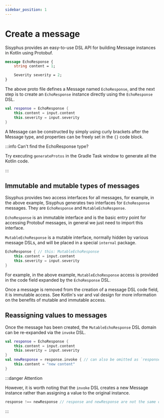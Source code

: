```yaml
---
sidebar_position: 1
---
```


# Create a message

Sisyphus provides an easy-to-use DSL API for building Message instances in Kotlin using Protobuf.

```protobuf
message EchoResponse {
    string content = 1;

    Severity severity = 2;
}
```

The above proto file defines a Message named `EchoResponse`, and the next step is to create an `EchoResponse` instance
directly using the `EchoResponse` DSL.

```kotlin
val response = EchoResponse {
    this.content = input.content
    this.severity = input.severity
}
```

A Message can be constructed by simply using curly brackets after the Message type, and properties can be freely set in
the `{}` code block.

:::info Can't find the EchoResponse type?

Try executing `generateProtos` in the Gradle Task window to generate all the Kotlin code.

:::

## Immutable and mutable types of messages

Sisyphus provides two access interfaces for all messages, for example, in the above example, Sisyphus generates two
interfaces for `EchoResponse` messages. They are `EchoResponse` and `MutableEchoResponse`.

`EchoResponse` is an immutable interface and is the basic entry point for accessing Protobuf messages, in general we
just need to import this interface.

`MutableEchoResponse` is a mutable interface, normally hidden by various message DSLs, and will be placed in a
special `internal` package.

```kotlin
EchoResponse { // this: MutableEchoResponse
    this.content = input.content
    this.severity = input.severity
}
```

For example, in the above example, `MutableEchoResponse` access is provided in the code field expanded by
the `EchoResponse` DSL.

Once a message is removed from the creation of a message DSL code field, it is immutable access. See Kotlin's var and
val design for more information on the benefits of mutable and immutable access.

## Reassigning values to messages

Once the message has been created, the `MutableEchoResponse` DSL domain can be re-expanded via the `invoke` DSL.

```kotlin
val response = EchoResponse {
    this.content = input.content
    this.severity = input.severity
}
val newResponse = response.invoke { // can also be omitted as `response {`
    this.content = "new content"
}
```

:::danger Attention

However, it is worth noting that the `invoke` DSL creates a new Message instance rather than assigning a value to the
original instance.

```kotlin
response !== newResponse // response and newResponse are not the same object
```

:::